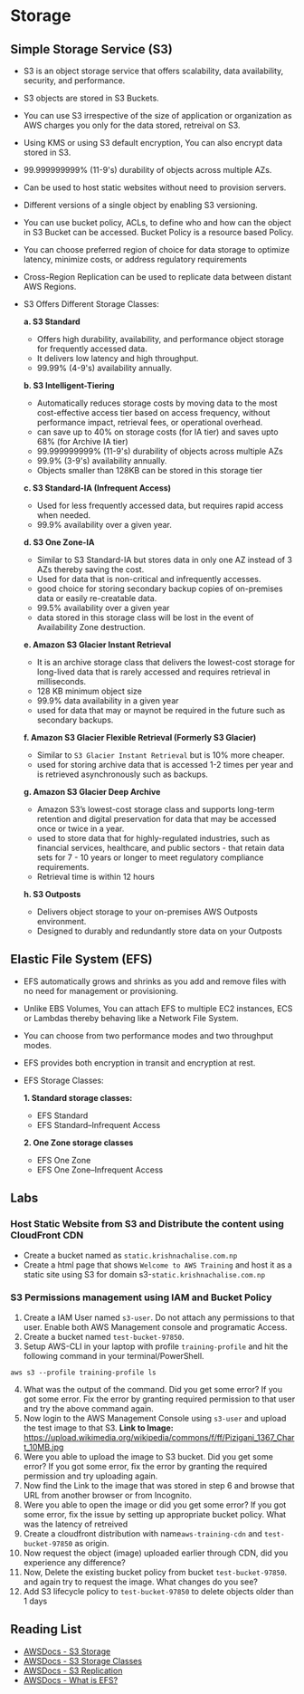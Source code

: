 # Storage

## Simple Storage Service (S3)
- S3 is an object storage service that offers scalability, data availability, security, and performance.
- S3 objects are stored in S3 Buckets.
- You can use S3 irrespective of the size of application or organization as AWS charges you only for the data stored, retreival on S3.
- Using KMS or using S3 default encryption, You can also encrypt data stored in S3.
- 99.999999999% (11-9's) durability of objects across multiple AZs.
- Can be used to host static websites without need to provision servers.
- Different versions of a single object by enabling S3 versioning.
- You can use bucket policy, ACLs, to define who and how can the object in S3 Bucket can be accessed. Bucket Policy is a resource based Policy.
- You can choose preferred region of choice for data storage to optimize latency, minimize costs, or address regulatory requirements
- Cross-Region Replication can be used to replicate data between distant AWS Regions.
- S3 Offers Different Storage Classes:

	**a. S3 Standard**
	- Offers high durability, availability, and performance object storage for frequently accessed data.
	- It delivers low latency and high throughput.
	- 99.99% (4-9's) availability annually.

	**b. S3 Intelligent-Tiering**
	- Automatically reduces storage costs by moving data to the most cost-effective access tier based on access frequency, without performance impact, retrieval fees, or operational overhead.
	- can save up to 40% on storage costs (for IA tier) and saves upto 68% (for Archive IA tier)
	- 99.999999999% (11-9's) durability of objects across multiple AZs
	- 99.9% (3-9's) availability annually.
	- Objects smaller than 128KB can be stored in this storage tier

	**c. S3 Standard-IA (Infrequent Access)**
	-  Used for less frequently accessed data, but requires rapid access when needed.
	-  99.9% availability over a given year.

	**d. S3 One Zone-IA**
	- Similar to S3 Standard-IA but stores data in only one AZ instead of 3 AZs thereby saving the cost.
	- Used for data that is non-critical and infrequently accesses.
	- good choice for storing secondary backup copies of on-premises data or easily re-creatable data.
	- 99.5% availability over a given year
	- data stored in this storage class will be lost in the event of Availability Zone destruction.

	**e. Amazon S3 Glacier Instant Retrieval**
	- It is an archive storage class that delivers the lowest-cost storage for long-lived data that is rarely accessed and requires retrieval in milliseconds.
	- 128 KB minimum object size
	- 99.9% data availability in a given year
	- used for data that may or maynot be required in the future such as secondary backups.

	**f. Amazon S3 Glacier Flexible Retrieval (Formerly S3 Glacier)**
	- Similar to `S3 Glacier Instant Retrieval` but is 10% more cheaper.
	- used for storing archive data that is accessed 1-2 times per year and is retrieved asynchronously such as backups.

	**g. Amazon S3 Glacier Deep Archive**
	- Amazon S3’s lowest-cost storage class and supports long-term retention and digital preservation for data that may be accessed once or twice in a year.
	- used to store data that for highly-regulated industries, such as financial services, healthcare, and public sectors - that retain data sets for 7 - 10 years or longer to meet regulatory compliance requirements.
	- Retrieval time is within 12 hours

	**h. S3 Outposts**
	- Delivers object storage to your on-premises AWS Outposts environment.
	- Designed to durably and redundantly store data on your Outposts

## Elastic File System (EFS)
- EFS automatically grows and shrinks as you add and remove files with no need for management or provisioning.
- Unlike EBS Volumes, You can attach EFS to multiple EC2 instances, ECS or Lambdas thereby behaving like a Network File System.
- You can choose from two performance modes and two throughput modes.
- EFS provides both encryption in transit and encryption at rest.
- EFS Storage Classes:

	**1. Standard storage classes:**
	- EFS Standard 
	- EFS Standard–Infrequent Access

	**2. One Zone storage classes**
	- EFS One Zone
	- EFS One Zone–Infrequent Access 

## Labs
### Host Static Website from S3 and Distribute the content using CloudFront CDN
- Create a bucket named as `static.krishnachalise.com.np`
- Create a html page that shows `Welcome to AWS Training` and host it as a static site using S3 for domain s3-`static.krishnachalise.com.np`

### S3 Permissions management using IAM and Bucket Policy
1. Create a IAM User named `s3-user`. Do not attach any permissions to that user. Enable both AWS Management console and programatic Access.
2. Create a bucket named `test-bucket-97850`.
3. Setup AWS-CLI in your laptop with profile `training-profile` and hit the following command in your terminal/PowerShell.
 ```
 aws s3 --profile training-profile ls
```
4. What was the output of the command. Did you get some error? If you got some error. Fix the error by granting required permission to that user and try the above command again.
5. Now login to the AWS Management Console using `s3-user` and upload the test image to that S3.
**Link to Image:** 
https://upload.wikimedia.org/wikipedia/commons/f/ff/Pizigani_1367_Chart_10MB.jpg
6. Were you able to upload the image to S3 bucket. Did you get some error? If you got some error, fix the error by granting the required permission and try uploading again.
7. Now find the Link to the image that was stored in step 6 and browse that URL from another browser or from Incognito.
8. Were you able to open the image or did you get some error? If you got some error, fix the issue by setting up appropriate bucket policy. What was the latency of retreived 
9. Create a cloudfront distribution with name`aws-training-cdn` and `test-bucket-97850` as origin.
10. Now request the object (image) uploaded earlier through CDN, did you experience any difference?
11. Now, Delete the existing bucket policy from bucket `test-bucket-97850`. and again try to request the image. What changes do you see?
12. Add S3 lifecycle policy to `test-bucket-97850` to delete objects older than 1 days

## Reading List
- [AWSDocs - S3 Storage](https://docs.aws.amazon.com/AmazonS3/latest/userguide/Welcome.html)
- [AWSDocs - S3 Storage Classes ](https://aws.amazon.com/s3/storage-classes/)
- [AWSDocs - S3 Replication](https://docs.aws.amazon.com/AmazonS3/latest/userguide/replication.html)
- [AWSDocs - What is EFS?](https://docs.aws.amazon.com/efs/latest/ug/whatisefs.html)